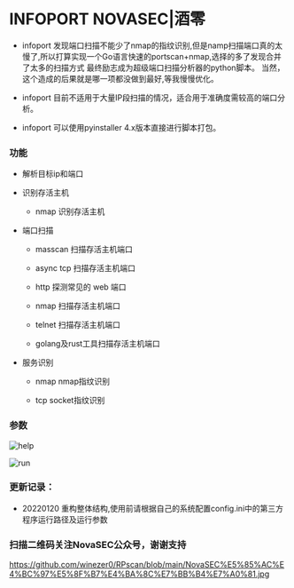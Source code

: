 # INFOPORT  NOVASEC|酒零

* infoport 发现端口扫描不能少了nmap的指纹识别,但是namp扫描端口真的太慢了,所以打算实现一个Go语言快速的portscan+nmap,选择的多了发现合并了太多的扫描方式 最终励志成为超级端口扫描分析器的python脚本。 当然，这个造成的后果就是哪一项都没做到最好,等我慢慢优化。

* infoport 目前不适用于大量IP段扫描的情况，适合用于准确度需较高的端口分析。 

* infoport 可以使用pyinstaller 4.x版本直接进行脚本打包。 


### 功能

* 解析目标ip和端口

* 识别存活主机

  * nmap 识别存活主机
  
* 端口扫描
  
  * masscan 扫描存活主机端口
  
  * async tcp 扫描存活主机端口

  * http 探测常见的 web 端口

  * nmap 扫描存活主机端口
  
  * telnet 扫描存活主机端口
  
  * golang及rust工具扫描存活主机端口

* 服务识别

  * nmap nmap指纹识别
  
  * tcp socket指纹识别


### 参数
![help](https://user-images.githubusercontent.com/46115146/150317966-e66fc686-efe2-46d7-a19d-9710c6109275.png)

![run](https://user-images.githubusercontent.com/46115146/150318363-22a78d4c-5ff8-436c-b880-7cca89b94488.png)

### 更新记录：

* 20220120 重构整体结构,使用前请根据自己的系统配置config.ini中的第三方程序运行路径及运行参数 


### 扫描二维码关注NovaSEC公众号，谢谢支持

https://github.com/winezer0/RPscan/blob/main/NovaSEC%E5%85%AC%E4%BC%97%E5%8F%B7%E4%BA%8C%E7%BB%B4%E7%A0%81.jpg

